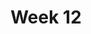 ---
title: Week 12
days:
  - date: 2023-04-03
    events:
      "**Lecture 27**{: .label .label-lec} Two Sample T Testing":
  - date: 2023-04-05
    events:
      "**Lecture 28**{: .label .label-lec} Paired T Testing":
        "Ch. 17"
      "**Lab 9**{: .label .label-lab} Paired and Two-Sample T-Tests (Due Apr. 11)":
      "**Homework 9**{: .label .label-hw} on Datahub":
  - date: 2023-04-07
    events:
      "**Lecture 29**{: .label .label-lec} ANOVA": 
        "Ch. 18"
      "**Quiz 8**{: .label .label-quiz} on Gradescope (Due Apr. 8, 12:00 PM PST)":
---